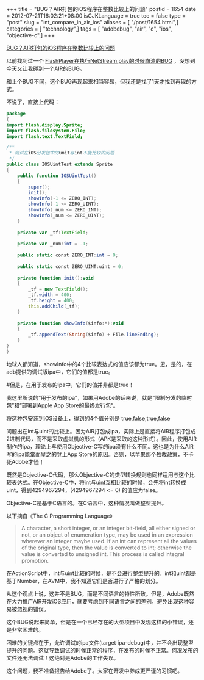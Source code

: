 +++
title = "BUG？AIR打包的iOS程序在整数比较上的问题"
postid = 1654
date = 2012-07-21T16:02:21+08:00
isCJKLanguage = true
toc = false
type = "post"
slug = "int_compare_in_air_ios"
aliases = [ "/post/1654.html",]
categories = [ "technology",]
tags = [ "adobebug", "air", "c", "ios", "objective-c",]
+++


[BUG？AIR打包的iOS程序在整数比较上的问题](https://blog.zengrong.net/post/1654.html)

以前找到过一个 [FlashPlayer在执行NetStream.play的时候崩溃的BUG](https://blog.zengrong.net/post/1390.html) ，没想到今天又让我碰到一个AIR的BUG。

和上个BUG不同，这个BUG再现起来相当容易，但我还是找了1天才找到再现的方式。

不说了，直接上代码：

``` actionscript
package
{
import flash.display.Sprite;
import flash.filesystem.File;
import flash.text.TextField;

/**
 * 测试在iOS分发包中的unit与int不能比较的问题
 */
public class IOSUintTest extends Sprite
{
	public function IOSUintTest()
	{
		super();
		init();
		showInfo(-1 <= ZERO_INT);
		showInfo(-1 <= ZERO_UINT);
		showInfo(_num <= ZERO_INT);
		showInfo(_num <= ZERO_UINT);
	}
	
	private var _tf:TextField;
	
	private var _num:int = -1;
	
	public static const ZERO_INT:int = 0;
	
	public static const ZERO_UINT:uint = 0;
	
	private function init():void
	{
		_tf = new TextField();
		_tf.width = 400;
		_tf.height = 400;
		this.addChild(_tf);
	}
	
	private function showInfo($info:*):void
	{
		_tf.appendText(String($info) + File.lineEnding);
	}
}
}
```

地球人都知道，showInfo中的4个比较表达式的值应该都为true。恩，是的，在adb提供的调试版ipa中，它们的值都是true。

#但是，在用于发布的ipa中，它们的值并非都是true！

我这里所说的“用于发布的ipa”，如果用Adobe的话来说，就是“限制分发的临时包”和“部署到Apple App Store的最终发行包“。

将这种包安装到iOS设备上，得到的4个值分别是 true,false,true,false

问题出在int与uint的比较上。因为AIR打包成ipa，实际上是直接将AIR程序打包成2进制代码，而不是采取虚拟机的形式（APK是采取的这种形式）。因此，使用AIR制作的ipa，理论上与使用Objective-C写的ipa没有什么不同。这也是为什么AIR写的ipa能堂而皇之的登上App Store的原因。否则，以苹果那个独裁政策，不卡死Adobe才怪！

既然是Objective-C代码，那么Objective-C的类型转换规则也同样适用与这个比较表达式。在Objective-C中，将int与uint互相比较的时候，会先将int转换成uint，得到4294967294，(4294967294 <= 0) 的值应为false。

Objective-C是基于C语言的。在C语言中，这种情况叫做整型提升。

以下摘自《The C Programming Language》

>A character, a short integer, or an integer bit-field, all either signed or not, or an object of enumeration type, may be used in an expression wherever an integer maybe used. If an int can represent all the values of the original type, then the value is converted to int; otherwise the value is converted to unsigned int. This process is called integral promotion.

在ActionScript中，int与uint比较的时候，是不会进行整型提升的。int和uint都是基于Number，在AVM中，我不知道它们是否进行了严格的划分。

从这个观点上说，这并不是BUG，而是不同语言的特性所致。但是，Adobe既然在大力推广AIR开发iOS应用，就要考虑到不同语言之间的差别，避免出现这种容易被忽视的错误。

这个BUG说起来简单，但是在一个已经存在的大型项目中发现这样的小错误，还是非常困难的。

困难的关键点在于，允许调试的ipa文件(target ipa-debug)中，并不会出现整型提升的问题。这就导致调试的时候正常的程序，在发布的时候不正常。何况发布的文件还无法调试！这绝对是Adobe的工作失误。

这个问题，我不准备报告给Adobe了。大家在开发中养成更严谨的习惯吧。
